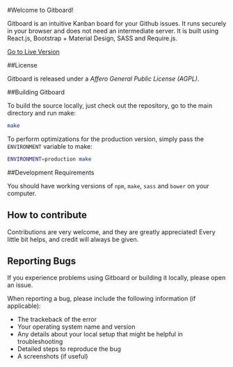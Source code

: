 #Welcome to Gitboard!

Gitboard is an intuitive Kanban board for your Github issues. It runs securely in your browser
and does not need an intermediate server. It is built using React.js, Bootstrap + Material Design,
SASS and Require.js.

[Go to Live Version](https://adewes.github.io/gitboard)

##License

Gitboard is released under a *Affero General Public License (AGPL)*.

##Building Gitboard

To build the source locally, just check out the repository, go to the main directory and run make:

```bash
make
```

To perform optimizations for the production version, simply pass the `ENVIRONMENT` variable to make:

```bash
ENVIRONMENT=production make
```

##Development Requirements

You should have working versions of `npm`, `make`, `sass` and `bower` on your computer.

## How to contribute

Contributions are very welcome, and they are greatly appreciated! Every little bit helps, and credit will always be given.

## Reporting Bugs

If you experience problems using Gitboard or building it locally, please open an issue. 

When reporting a bug, please include the following information (if applicable):

* The trackeback of the error
* Your operating system name and version
* Any details about your local setup that might be helpful in troubleshooting
* Detailed steps to reproduce the bug
* A screenshots (if useful)
